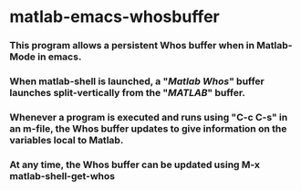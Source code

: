 # matlab-emacs-whosbuffer
### This program allows a persistent Whos buffer when in Matlab-Mode in emacs.
### When matlab-shell is launched, a "*Matlab Whos*" buffer launches split-vertically from the "*MATLAB*" buffer.
### Whenever a program is executed and runs using "C-c C-s" in an m-file, the Whos buffer updates to give information on the variables local to Matlab.
### At any time, the Whos buffer can be updated using M-x matlab-shell-get-whos

